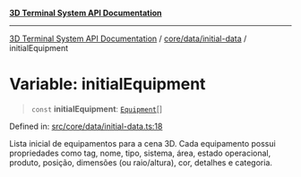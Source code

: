 [**3D Terminal System API Documentation**](../../../../README.md)

***

[3D Terminal System API Documentation](../../../../README.md) / [core/data/initial-data](../README.md) / initialEquipment

# Variable: initialEquipment

> `const` **initialEquipment**: [`Equipment`](../../../../lib/types/interfaces/Equipment.md)[]

Defined in: [src/core/data/initial-data.ts:18](https://github.com/Dicommunitas/ThreeJS_Terminal_3D/blob/c0b82ba8679b8f85845255448514bad599eca08d/src/core/data/initial-data.ts#L18)

Lista inicial de equipamentos para a cena 3D.
Cada equipamento possui propriedades como tag, nome, tipo, sistema, área, estado operacional,
produto, posição, dimensões (ou raio/altura), cor, detalhes e categoria.

